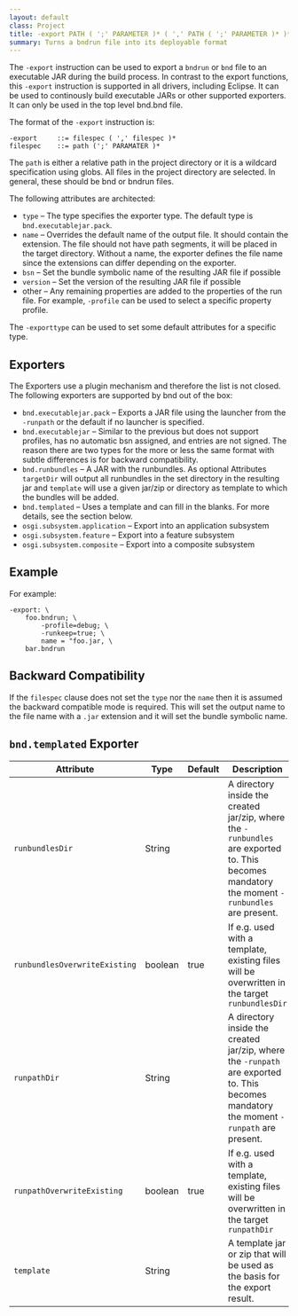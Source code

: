 ```yaml
---
layout: default
class: Project
title: -export PATH ( ';' PARAMETER )* ( ',' PATH ( ';' PARAMETER )* )*
summary: Turns a bndrun file into its deployable format 
---
```


The `-export` instruction can be used to export a `bndrun` or `bnd` file to an executable JAR during the build process. In contrast to the export functions, this `-export` instruction is supported in all drivers, including Eclipse. It can be used to continously build executable JARs or other supported exporters. It can only be used in the top level bnd.bnd file.

The format of the `-export` instruction is:

    -export     ::= filespec ( ',' filespec )*
    filespec    ::= path (';' PARAMATER )*

The `path` is either a relative path in the project directory or it is a wildcard specification using globs. All files in the project directory are selected. In general, these should be bnd or bndrun files.

The following attributes are architected:

* `type` – The type specifies the exporter type. The default type is `bnd.executablejar.pack`.
* `name` – Overrides the default name of the output file. It should contain the extension. The file should not have path segments, it will be placed in the target directory. Without a name, the exporter defines the file name since the extensions can differ depending on the exporter.
* `bsn` – Set the bundle symbolic name of the resulting JAR file if possible
* `version` – Set the version of the resulting JAR file if possible
* other – Any remaining properties are added to the properties of the run file. For example, `-profile` can be used to select a specific property profile.

The `-exporttype` can be used to set some default attributes for a specific type.

## Exporters

The Exporters use a plugin mechanism and therefore the list is not closed. The following exporters are supported by bnd out of the box:

* `bnd.executablejar.pack` – Exports a JAR file using the launcher from the `-runpath` or the default if no launcher is specified.
* `bnd.executablejar` – Similar to the previous but does not support profiles, has no automatic bsn assigned, and entries are not signed. The reason there are two types for the more or less the same format with subtle differences is for backward compatibility.
* `bnd.runbundles` – A JAR with the runbundles. As optional Attributes `targetDir` will output all runbundles in the set directory in the resulting jar and `template` will use a given jar/zip or directory as template to which the bundles will be added.
* `bnd.templated` – Uses a template and can fill in the blanks. For more details, see the section below.
* `osgi.subsystem.application` – Export into an application subsystem
* `osgi.subsystem.feature` – Export into a feature subsystem 
* `osgi.subsystem.composite` – Export into a composite subsystem

## Example

For example:

    -export: \
        foo.bndrun; \
            -profile=debug; \
            -runkeep=true; \
            name = "foo.jar, \
        bar.bndrun

## Backward Compatibility

If the  `filespec` clause does not set the `type` nor the `name` then it is assumed the backward compatible mode is required. This will set the output name to the file name with a `.jar` extension and it will set the bundle symbolic name.

## `bnd.templated` Exporter

| Attribute                     | Type    | Default | Description                                                  |
| ----------------------------- | ------- | ------- | ------------------------------------------------------------ |
| `runbundlesDir`               | String  |         | A directory inside the created jar/zip, where the `-runbundles` are exported to. This becomes mandatory the moment `-runbundles` are present. |
| `runbundlesOverwriteExisting` | boolean | true    | If e.g. used with a template, existing files will be overwritten in the target `runbundlesDir` |
| `runpathDir`                  | String  |         | A directory inside the created jar/zip, where the `-runpath` are exported to. This becomes mandatory the moment `-runpath` are present. |
| `runpathOverwriteExisting`    | boolean | true    | If e.g. used with a template, existing files will be overwritten in the target `runpathDir` |
| `template`                    | String  |         | A template jar or zip that will be used as the basis for the export result. |

